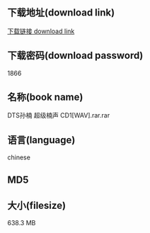 ## 下载地址(download link)
[下载链接 download link](https://tutu365.netlify.app/?s=DTS%E5%AD%99%E6%A5%A0+%E8%B6%85%E7%BA%A7%E6%A5%A0%E5%A3%B0+CD1%5BWAV%5D.rar)

## 下载密码(download password)
1866

## 名称(book name)
DTS孙楠 超级楠声 CD1[WAV].rar.rar

## 语言(language)
chinese

## MD5


## 大小(filesize)
638.3 MB
